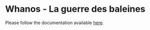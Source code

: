 # Whanos - La guerre des baleines

Please follow the documentation available [here](https://edencomp.github.io/Whanos).
